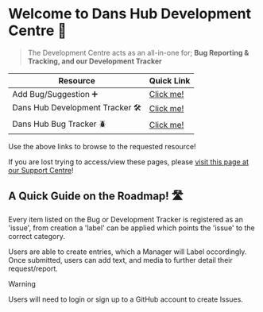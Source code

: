 # Welcome to Dans Hub Development Centre 🤖
> The Development Centre acts as an all-in-one for; **Bug Reporting & Tracking, and our Development Tracker**

| Resource    | Quick Link |
| --------    | ------- |
| Add Bug/Suggestion ➕    | [Click me!](https://github.com/DansHubNetwork/Roadmap/issues)    |
| Dans Hub Development Tracker 🛠️     | [Click me!](https://github.com/users/DansHubNetwork/projects/4/views/1)    |
| Dans Hub Bug Tracker 🪲   | [Click me!](https://github.com/users/DansHubNetwork/projects/5)    |

Use the above links to browse to the requested resource!

If you are lost trying to access/view these pages, please [visit this page at our Support Centre](https://support.danshub.xyz/resources/suggestions-roadmap)!

## A Quick Guide on the Roadmap! 🛣️
Every item listed on the Bug or Development Tracker is registered as an 'issue', from creation a 'label' can be applied which points the 'issue' to the correct category.

Users are able to create entries, which a Manager will Label occordingly. Once submitted, users can add text, and media to further detail their request/report.

> [!WARNING]
> Users will need to login or sign up to a GitHub account to create Issues.


